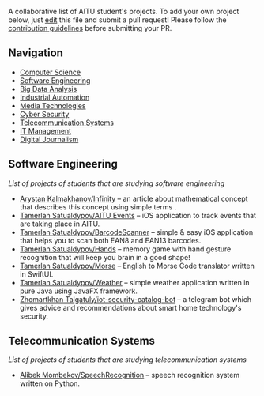 A collaborative list of AITU student's projects. To add your own project below, just [edit](https://github.com/onl1ner/awesome-aitu/edit/main/README.md) this file and submit a pull request! Please follow the [contribution guidelines](https://github.com/onl1ner/awesome-aitu/blob/main/CONTRIBUTING.md) before submitting your PR.

## Navigation

* [Computer Science](#computer-science)
* [Software Engineering](#software-engineering)
* [Big Data Analysis](#big-data-analysis)
* [Industrial Automation](#industrial-automation)
* [Media Technologies](#media-technologies)
* [Cyber Security](#cyber-security)
* [Telecommunication Systems](#telecommunication-systems)
* [IT Management](#it-management)
* [Digital Journalism](#digital-journalism)

## Software Engineering

*List of projects of students that are studying software engineering* 

- [Arystan Kalmakhanov/Infinity](https://blog.bc-pf.org/infinity/) – an article about mathematical concept that describes this concept using simple terms .
- [Tamerlan Satualdypov/AITU Events](https://apps.apple.com/app/aitu-events/id1534429903) – iOS application to track events that are taking place in AITU.
- [Tamerlan Satualdypov/BarcodeScanner](https://github.com/onl1ner/BarcodeScanner) – simple & easy iOS application that helps you to scan both EAN8 and EAN13 barcodes.
- [Tamerlan Satualdypov/Hands](https://github.com/onl1ner/Hands) – memory game with hand gesture recognition that will keep you brain in a good shape!
- [Tamerlan Satualdypov/Morse](https://github.com/onl1ner/Morse) – English to Morse Сode translator written in SwiftUI.
- [Tamerlan Satualdypov/Weather](https://github.com/onl1ner/Weather) – simple weather application written in pure Java using JavaFX framework.
- [Zhomartkhan Talgatuly/iot-security-catalog-bot](https://github.com/khanZhomart/iot-security-catalog-bot) – a telegram bot which gives advice and recommendations about smart home technology's security.

## Telecommunication Systems

*List of projects of students that are studying telecommunication systems* 

- [Alibek Mombekov/SpeechRecognition](https://github.com/olimeme/speechrecognition) – speech recognition system written on Python.
